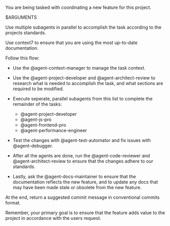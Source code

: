 You are being tasked with coordinating a new feature for this project.

<task>
$ARGUMENTS
</task>

Use multiple subagents in parallel to accomplish the task according to the projects standards.

Use context7 to ensure that you are using the most up-to-date documentation.

Follow this flow:

* Use the @agent-context-manager to manage the task context.
* Use the @agent-project-developer and @agent-architect-review to research what is needed to accomplish the task, and what sections are required to be modified.
* Execute seperate, parallel subagents from this list to complete the remainder of the tasks:
    * @agent-project-developer
    * @agent-js-pro
    * @agent-frontend-pro
    * @agent-performance-engineer

* Test the changes with @agent-test-automator and fix issues with @agent-debugger.

* After all the agents are done, run the @agent-code-reviewer and @agent-architect-review to ensure that the changes adhere to our standards.

* Lastly, ask the @agent-docs-maintainer to ensure that the documentation reflects the new feature, and to update any docs that may have been made stale or obsolete from the new feature.

At the end, return a suggested commit message in conventional commits format.

Remember, your primary goal is to ensure that the feature adds value to the project in accordance with the users request.